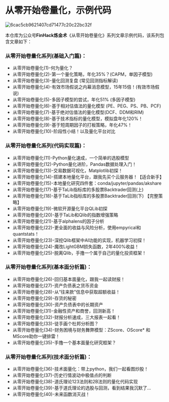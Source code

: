 # 从零开始卷量化，示例代码
![6cac5cb9621407cd71477c20c22bc32f](https://user-images.githubusercontent.com/6196607/164248869-a99ff698-ace3-496a-af44-361507646324.jpeg)


本仓库为公众号**FinHack炼金术**《从零开始卷量化》系列文章示例代码，该系列包含文章如下：
### 从零开始卷量化系列(基础入门篇)：
* 从零开始卷量化(1)-何为量化？
* 从零开始卷量化(2)-第一个量化策略，年化35%？(CAPM，单因子模型)
* 从零开始卷量化(3)-量化回测复盘 (常见回测指标解读)
* 从零开始卷量化(4)-有效市场假说之内幕消息模型，15年15倍！(有效市场假说)
* 从零开始卷量化(5)-多因子模型的尝试，年化51% (多因子模型)
* 从零开始卷量化(6)-基于相对估值法的量化模型 (PE、PEG、PS、PB、PCF)
* 从零开始卷量化(7)-基于绝对估值法的量化模型(DCF、DDM和RIM)
* 从零开始卷量化(8)-基于技术指标的量化模型，模拟盘年化120%！
* 从零开始卷量化(9)-基于短周期因子的打板策略，年化47%！
* 从零开始卷量化(10)-阶段性小结！以及量化平台对比


### 从零开始卷量化系列(代码实现篇)：
* 从零开始卷量化(11)-Python量化速成，一个简单的选股模型
* 从零开始卷量化(12)-Python量化进阶，Pandas数据处理入门！
* 从零开始卷量化(13)-交易数据可视化，Matplotlib初探！
* 从零开始卷量化(14)-搭建本地量化平台，跟我先买个云服务器！【适合新手】
* 从零开始卷量化(15)-本地量化研究四件套：conda/jupyter/pandas/akshare
* 从零开始卷量化(17)-基于TaLib指标库的多股票Backtrader回测(上)
* 从零开始卷量化(18)-基于TaLib指标库的多股票Backtrader回测(下) 【完整策略】
* 从零开始卷量化(19)-微软开源量化平台QLib初探
* 从零开始卷量化(20)-基于TaLib和Qlib的指数增强策略
* 从零开始卷量化(21)-基于alphalens的因子分析
* 从零开始卷量化(22)-更全面的收益与风险分析，使用empyrical和quantstats！
* 从零开始卷量化(23)-深挖Qlib框架中AI功能的实现，机器学习初探！
* 从零开始卷量化(24)-魔改LightGBM损失函数，2年400%收益！
* 从零开始卷量化(25)-脱离Qlib，手撸一个属于自己的量化投资框架！

### 从零开始卷量化系列(基本面分析篇)：
* 从零开始卷量化(26)-回归基本面量化，跟我一起读财报！
* 从零开始卷量化(27)-资产负债表之货币资金
* 从零开始卷量化(28)-从“往来款”信息中获取超额收益！
* 从零开始卷量化(29)-存货的秘密
* 从零开始卷量化(30)-资产负债表中的长期资产
* 从零开始卷量化(31)-金融性资产和商誉，回测新高！
* 从零开始卷量化(32)-财报分析速成，三大报表一起看！
* 从零开始卷量化(33)-徒手画个杜邦分析图？
* 从零开始卷量化(34)-财务困境与财务舞弊模型：ZScore、OScore* 和MScore助你一键排雷！
* 从零开始卷量化(35)-手撸一个基本面量化研究框架？

### 从零开始卷量化系列(技术面分析篇)：
* 从零开始卷量化(36)-技术面量化：带上python，我们一起看图炒股！
* 从零开始卷量化(37)-历史行情波动中极值点的判断
* 从零开始卷量化(38)-道氏理论123法则和2B法则的量化代码实现
* 从零开始卷量化(39)-基于道氏理论的选股与回测，看到结果我沉默了…
* 从零开始卷量化(40)-未来函数消灭战！
